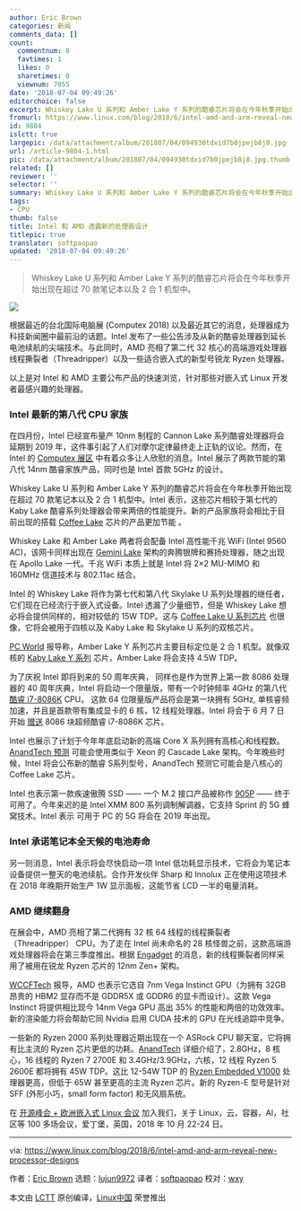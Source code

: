 ```yaml
---
author: Eric Brown
categories: 新闻
comments_data: []
count:
  commentnum: 0
  favtimes: 1
  likes: 0
  sharetimes: 0
  viewnum: 7055
date: '2018-07-04 09:49:26'
editorchoice: false
excerpt: Whiskey Lake U 系列和 Amber Lake Y 系列的酷睿芯片将会在今年秋季开始出现在超过 70 款笔记本以及 2 合 1 机型中。
fromurl: https://www.linux.com/blog/2018/6/intel-amd-and-arm-reveal-new-processor-designs
id: 9804
islctt: true
largepic: /data/attachment/album/201807/04/094930tdxid7b0jpejb8j8.jpg
url: /article-9804-1.html
pic: /data/attachment/album/201807/04/094930tdxid7b0jpejb8j8.jpg.thumb.jpg
related: []
reviewer: ''
selector: ''
summary: Whiskey Lake U 系列和 Amber Lake Y 系列的酷睿芯片将会在今年秋季开始出现在超过 70 款笔记本以及 2 合 1 机型中。
tags:
- CPU
thumb: false
title: Intel 和 AMD 透露新的处理器设计
titlepic: true
translator: softpaopao
updated: '2018-07-04 09:49:26'
---
```



> 
> Whiskey Lake U 系列和 Amber Lake Y 系列的酷睿芯片将会在今年秋季开始出现在超过 70 款笔记本以及 2 合 1 机型中。
> 
> 
> 


![](/data/attachment/album/201807/04/094930tdxid7b0jpejb8j8.jpg)


根据最近的台北国际电脑展 (Computex 2018) 以及最近其它的消息，处理器成为科技新闻圈中最前沿的话题。Intel 发布了一些公告涉及从新的酷睿处理器到延长电池续航的尖端技术。与此同时，AMD 亮相了第二代 32 核心的高端游戏处理器线程撕裂者（Threadripper）以及一些适合嵌入式的新型号锐龙 Ryzen 处理器。


以上是对 Intel 和 AMD 主要公布产品的快速浏览，针对那些对嵌入式 Linux 开发者最感兴趣的处理器。


### Intel 最新的第八代 CPU 家族


在四月份，Intel 已经宣布量产 10nm 制程的 Cannon Lake 系列酷睿处理器将会延期到 2019 年，这件事引起了人们对摩尔定律最终走上正轨的议论。然而，在 Intel 的 [Computex 展区](https://newsroom.intel.com/editorials/pc-personal-contribution-platform-pushing-boundaries-modern-computers-computex/) 中有着众多让人欣慰的消息。Intel 展示了两款节能的第八代 14nm 酷睿家族产品，同时也是 Intel 首款 5GHz 的设计。


Whiskey Lake U 系列和 Amber Lake Y 系列的酷睿芯片将会在今年秋季开始出现在超过 70 款笔记本以及 2 合 1 机型中。Intel 表示，这些芯片相较于第七代的 Kaby Lake 酷睿系列处理器会带来两倍的性能提升。新的产品家族将会相比于目前出现的搭载 [Coffee Lake](https://www.linux.com/news/elc-openiot/2018/3/hot-chips-face-mwc-and-embedded-world) 芯片的产品更加节能 。


Whiskey Lake 和 Amber Lake 两者将会配备 Intel 高性能千兆 WiFi (Intel 9560 AC)，该网卡同样出现在 [Gemini Lake](http://linuxgizmos.com/intel-launches-gemini-lake-socs-with-gigabit-wifi/) 架构的奔腾银牌和赛扬处理器，随之出现在 Apollo Lake 一代。千兆 WiFi 本质上就是 Intel 将 2×2 MU-MIMO 和 160MHz 信道技术与 802.11ac 结合。


Intel 的 Whiskey Lake 将作为第七代和第八代 Skylake U 系列处理器的继任者，它们现在已经流行于嵌入式设备。Intel 透漏了少量细节，但是 Whiskey Lake 想必将会提供同样的，相对较低的 15W TDP。这与 [Coffee Lake U 系列芯片](http://linuxgizmos.com/intel-coffee-lake-h-series-debuts-in-congatec-and-seco-modules) 也很像，它将会被用于四核以及 Kaby Lake 和 Skylake U 系列的双核芯片。


[PC World](https://www.pcworld.com/article/3278091/components-processors/intel-computex-news-a-28-core-chip-a-5ghz-8086-two-new-architectures-and-more.html) 报导称，Amber Lake Y 系列芯片主要目标定位是 2 合 1 机型。就像双核的 [Kaby Lake Y 系列](http://linuxgizmos.com/more-kaby-lake-chips-arrive-plus-four-nuc-mini-pcs/) 芯片，Amber Lake 将会支持 4.5W TDP。


为了庆祝 Intel 即将到来的 50 周年庆典， 同样也是作为世界上第一款 8086 处理器的 40 周年庆典，Intel 将启动一个限量版，带有一个时钟频率 4GHz 的第八代 [酷睿 i7-8086K](https://newsroom.intel.com/wp-content/uploads/sites/11/2018/06/intel-i7-8086k-launch-fact-sheet.pdf) CPU。 这款 64 位限量版产品将会是第一块拥有 5GHz, 单核睿频加速，并且是首款带有集成显卡的 6 核，12 线程处理器。Intel 将会于 6 月 7 日开始 [赠送](https://game.intel.com/8086sweepstakes/) 8086 块超频酷睿 i7-8086K 芯片。


Intel 也展示了计划于今年年底启动新的高端 Core X 系列拥有高核心和线程数。[AnandTech 预测](https://www.anandtech.com/show/12878/intel-discuss-whiskey-lake-amber-lake-and-cascade-lake) 可能会使用类似于 Xeon 的 Cascade Lake 架构。今年晚些时候，Intel 将会公布新的酷睿 S系列型号，AnandTech 预测它可能会是八核心的 Coffee Lake 芯片。


Intel 也表示第一款疾速傲腾 SSD —— 一个 M.2 接口产品被称作 [905P](https://www.intel.com/content/www/us/en/products/memory-storage/solid-state-drives/gaming-enthusiast-ssds/optane-905p-series.htm) —— 终于可用了。今年来迟的是 Intel XMM 800 系列调制解调器，它支持 Sprint 的 5G 蜂窝技术。Intel 表示 可用于 PC 的 5G 将会在 2019 年出现。


### Intel 承诺笔记本全天候的电池寿命


另一则消息，Intel 表示将会尽快启动一项 Intel 低功耗显示技术，它将会为笔记本设备提供一整天的电池续航。合作开发伙伴 Sharp 和 Innolux 正在使用这项技术在 2018 年晚期开始生产 1W 显示面板，这能节省 LCD 一半的电量消耗。


### AMD 继续翻身


在展会中，AMD 亮相了第二代拥有 32 核 64 线程的线程撕裂者（Threadripper） CPU。为了走在 Intel 尚未命名的 28 核怪兽之前，这款高端游戏处理器将会在第三季度推出。根据 [Engadget](https://www.engadget.com/2018/06/05/amd-threadripper-32-cores/) 的消息，新的线程撕裂者同样采用了被用在锐龙 Ryzen 芯片的 12nm Zen+ 架构。


[WCCFTech](https://wccftech.com/amd-demos-worlds-first-7nm-gpu/) 报导，AMD 也表示它选自 7nm Vega Instinct GPU（为拥有 32GB 昂贵的 HBM2 显存而不是 GDDR5X 或 GDDR6 的显卡而设计）。这款 Vega Instinct 将提供相比现今 14nm Vega GPU 高出 35% 的性能和两倍的功效效率。新的渲染能力将会帮助它同 Nvidia 启用 CUDA 技术的 GPU 在光线追踪中竞争。


一些新的 Ryzen 2000 系列处理器近期出现在一个 ASRock CPU 聊天室，它将拥有比主流的 Ryzen 芯片更低的功耗。[AnandTech](https://www.anandtech.com/show/12841/amd-preps-new-ryzen-2000series-cpus-45w-ryzen-7-2700e-ryzen-5-2600e) 详细介绍了，2.8GHz，8 核心，16 线程的 Ryzen 7 2700E 和 3.4GHz/3.9GHz，六核，12 线程 Ryzen 5 2600E 都将拥有 45W TDP。这比 12-54W TDP 的 [Ryzen Embedded V1000](https://www.linux.com/news/elc-openiot/2018/3/hot-chips-face-mwc-and-embedded-world) 处理器更高，但低于 65W 甚至更高的主流 Ryzen 芯片。新的 Ryzen-E 型号是针对 SFF (外形小巧，small form factor) 和无风扇系统。


在 [开源峰会 + 欧洲嵌入式 Linux 会议](https://events.linuxfoundation.org/events/elc-openiot-europe-2018/) 加入我们，关于 Linux，云，容器，AI，社区等 100 多场会议，爱丁堡，英国，2018 年 10 月 22-24 日。




---


via: <https://www.linux.com/blog/2018/6/intel-amd-and-arm-reveal-new-processor-designs>


作者：[Eric Brown](https://www.linux.com/users/ericstephenbrown) 选题：[lujun9972](https://github.com/lujun9972) 译者：[softpaopao](https://github.com/softpaopao) 校对：[wxy](https://github.com/wxy)


本文由 [LCTT](https://github.com/LCTT/TranslateProject) 原创编译，[Linux中国](https://linux.cn/) 荣誉推出